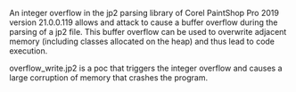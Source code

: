 An integer overflow in the jp2 parsing library of Corel PaintShop Pro 2019 version 21.0.0.119 allows and attack to cause a buffer overflow during the parsing of a jp2 file.
This buffer overflow can be used to overwrite adjacent memory (including classes allocated on the heap) and thus lead to code execution.

overflow_write.jp2 is a poc that triggers the integer overflow and causes a large corruption of memory that crashes the program.
